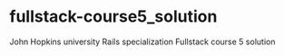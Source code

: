# fullstack-course5_solution
John Hopkins university Rails specialization Fullstack course 5  solution
